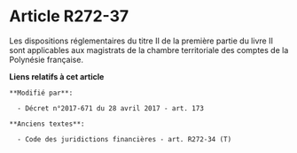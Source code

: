 # Article R272-37

Les dispositions réglementaires du titre II de la première partie du livre II sont applicables aux magistrats de la chambre
territoriale des comptes de la Polynésie française.

**Liens relatifs à cet article**

	**Modifié par**:

	  - Décret n°2017-671 du 28 avril 2017 - art. 173

	**Anciens textes**:

	  - Code des juridictions financières - art. R272-34 (T)
